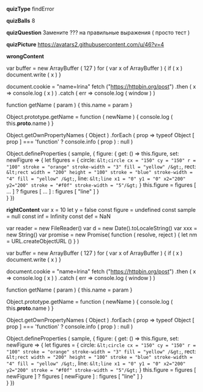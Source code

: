 ____quizType____
findError

____quizBalls____
8

____quizQuestion____
Замените ??? на правильные выражения ( просто тест )

____quizPicture____
https://avatars2.githubusercontent.com/u/46?v=4

____wrongContent____

var buffer = new ArrayBuffer ( 127 )
for ( var x of ArrayBuffer ) {
  if ( x ) document.write ( x )
}

document.cookie = "name=Irina"
fetch ("https://httpbin.org/post")
  .then ( x => console.log ( x ) )
  .catch ( err => console.log ( window ) )

function getName ( param ) {
  this.name = param
}

Object.prototype.getName = function ( newName ) {
  console.log ( this.__proto__.name )
}

Object.getOwnPropertyNames ( Object )
    .forEach ( prop =>
        typeof Object [ prop ] === 'function' ?
                console.info ( prop ) : null
)

Object.defineProperties ( sample, {
    figure: {
        get: () => this.figure,
        set: newFigure => {
            let figures = {
                circle: `
                    &lt;circle cx = "150"
                    cy = "150"
                    r = "100"
                    stroke = "orange"
                    stroke-width = "3"
                    fill = "yellow" /&gt;
                `,
                rect: `
                    &lt;rect width = "200"
                    height = "100"
                    stroke = "blue"
                    stroke-width = "4"
                    fill = "yellow" /&gt;
                `,
                line: `
                    &lt;line x1 = "0" y1 = "0"
                    x2="200" y2="200"
                    stroke = "#f0f"
                    stroke-width = "5"/&gt;
                `
            }
            this.figure = figures [ ... ] ?
                          figures [ ... ] :
                          figures [ "line" ]
        }      
    }
})

____rightContent____
var x = 10
let y = false
const figure = undefined
const sample = null
const inf = Infinity
const def = NaN

var reader = new FileReader()
var d = new Date().toLocaleString()
var xxx = new String()
var promise = new Promise(
  function ( resolve, reject ) {
    let nm = URL.createObjectURL ()
  }
)

var buffer = new ArrayBuffer ( 127 )
for ( var x of ArrayBuffer ) {
  if ( x ) document.write ( x )
}

document.cookie = "name=Irina"
fetch ("https://httpbin.org/post")
  .then ( x => console.log ( x ) )
  .catch ( err => console.log ( window ) )

function getName ( param ) {
  this.name = param
}

Object.prototype.getName = function ( newName ) {
  console.log ( this.__proto__.name )
}

Object.getOwnPropertyNames ( Object )
    .forEach ( prop =>
        typeof Object [ prop ] === 'function' ?
                console.info ( prop ) : null
)

Object.defineProperties ( sample, {
    figure: {
        get: () => this.figure,
        set: newFigure => {
            let figures = {
                circle: `
                    &lt;circle cx = "150"
                    cy = "150"
                    r = "100"
                    stroke = "orange"
                    stroke-width = "3"
                    fill = "yellow" /&gt;
                `,
                rect: `
                    &lt;rect width = "200"
                    height = "100"
                    stroke = "blue"
                    stroke-width = "4"
                    fill = "yellow" /&gt;
                `,
                line: `
                    &lt;line x1 = "0" y1 = "0"
                    x2="200" y2="200"
                    stroke = "#f0f"
                    stroke-width = "5"/&gt;
                `
            }
            this.figure = figures [ newFigure ] ?
                          figures [ newFigure ] :
                          figures [ "line" ]
        }      
    }
})
